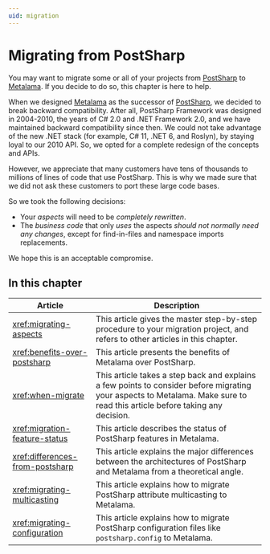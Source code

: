 ```yaml
---
uid: migration
---
```


# Migrating from PostSharp

You may want to migrate some or all of your projects from [PostSharp](/postsharp) to [Metalama](/metalama). If you decide to do so, this chapter is here to help.

When we designed [Metalama](/metalama) as the successor of [PostSharp](/postsharp), we decided to break backward compatibility. After all, PostSharp Framework was designed in 2004-2010, the years of C# 2.0 and .NET Framework 2.0, and we have maintained backward compatibility since then. We could not take advantage of the new .NET stack (for example, C# 11, .NET 6, and Roslyn), by staying loyal to our 2010 API. So, we opted for a complete redesign of the concepts and APIs.

However, we appreciate that many customers have tens of thousands to millions of lines of code that use PostSharp. This is why we made sure that we did not ask these customers to port these large code bases.

So we took the following decisions:

 * Your _aspects_ will need to be _completely rewritten_.
 * The _business code_ that only _uses_ the aspects _should not normally need any changes_, except for find-in-files and namespace imports replacements.

We hope this is an acceptable compromise.

## In this chapter

Article | Description
-|-
<xref:migrating-aspects> | This article gives the master step-by-step procedure to your migration project, and refers to other articles in this chapter.
<xref:benefits-over-postsharp> | This article presents the benefits of Metalama over PostSharp.
<xref:when-migrate> | This article takes a step back and explains a few points to consider before migrating your aspects to Metalama. Make sure to read this article before taking any decision.
<xref:migration-feature-status> | This article describes the status of PostSharp features in Metalama.
<xref:differences-from-postsharp> | This article explains the major differences between the architectures of PostSharp and Metalama from a theoretical angle.
<xref:migrating-multicasting> | This article explains how to migrate PostSharp attribute multicasting to Metalama.
<xref:migrating-configuration> | This article explains how to migrate PostSharp configuration files like `postsharp.config` to Metalama.


